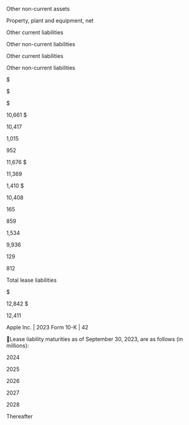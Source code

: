 Other non-current assets

Property, plant and equipment, net

Other current liabilities

Other non-current liabilities

Other current liabilities

Other non-current liabilities

$

$

$

10,661  $

10,417

1,015

952

11,676  $

11,369

1,410  $

10,408

165

859

1,534

9,936

129

812

Total lease liabilities

$

12,842  $

12,411

Apple Inc. | 2023 Form 10-K | 42

Lease liability maturities as of September 30, 2023, are as follows (in millions):

2024

2025

2026

2027

2028

Thereafter